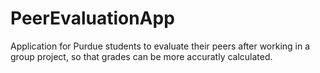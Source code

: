 # PeerEvaluationApp
Application for Purdue students to evaluate their peers after working in a group project, so that grades can be more accuratly calculated.
